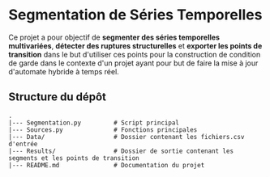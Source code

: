 # **Segmentation de Séries Temporelles**

Ce projet a pour objectif de **segmenter des séries temporelles multivariées**, **détecter des ruptures structurelles** et **exporter les points de transition** dans le but d'utiliser ces points pour la construction de condition de garde dans le contexte d'un projet ayant pour but de faire la mise à jour d'automate hybride à temps réel.

## **Structure du dépôt**
```
.
|--- Segmentation.py         # Script principal
|--- Sources.py              # Fonctions principales
|--- Data/                   # Dossier contenant les fichiers.csv d'entrée
|--- Results/                # Dossier de sortie contenant les segments et les points de transition
|--- README.md               # Documentation du projet
```
